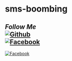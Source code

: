 # sms-boombing
## <i><b> Follow Me</b></i> <br>[![Github](https://img.shields.io/badge/Github-ABIRHOSSAIN-green?style=flat-square&logo=github)](https://github.com/ABIRHOSSAIN10)<br> [![Facebook](https://img.shields.io/badge/Facebook-AbirHossain-blue?style=flat-square&logo=facebook)](https://facebook.com/Abir-Hossain-104247341997068/?substory_index=0)<br>
[![Facebook](https://img.shields.io/badge/Facebook-1877F2?style=for-the-badge&logo=facebook&logoColor=white)](https://www.facebook.com/dhhackbar)
